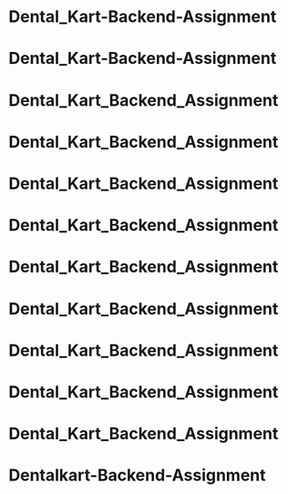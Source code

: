 # Dental_Kart-Backend-Assignment
# Dental_Kart-Backend-Assignment
# Dental_Kart_Backend_Assignment
# Dental_Kart_Backend_Assignment
# Dental_Kart_Backend_Assignment
# Dental_Kart_Backend_Assignment
# Dental_Kart_Backend_Assignment
# Dental_Kart_Backend_Assignment
# Dental_Kart_Backend_Assignment
# Dental_Kart_Backend_Assignment
# Dental_Kart_Backend_Assignment
# Dentalkart-Backend-Assignment
